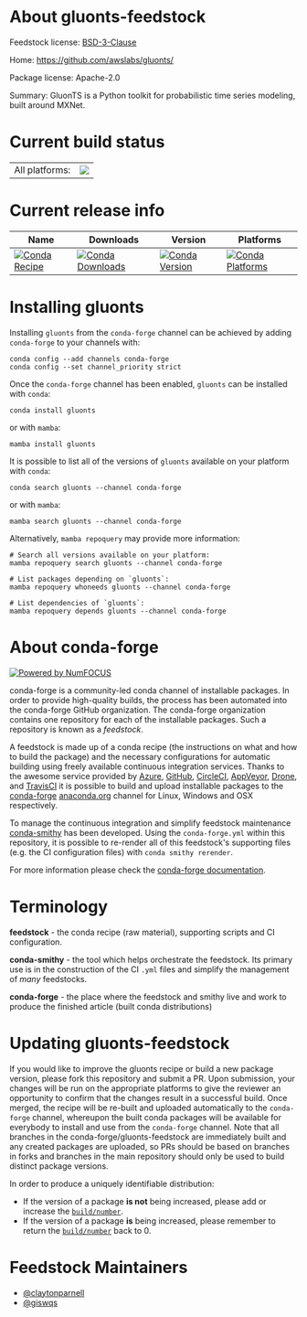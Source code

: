 About gluonts-feedstock
=======================

Feedstock license: [BSD-3-Clause](https://github.com/conda-forge/gluonts-feedstock/blob/main/LICENSE.txt)

Home: https://github.com/awslabs/gluonts/

Package license: Apache-2.0

Summary: GluonTS is a Python toolkit for probabilistic time series modeling, built around MXNet.

Current build status
====================


<table><tr><td>All platforms:</td>
    <td>
      <a href="https://dev.azure.com/conda-forge/feedstock-builds/_build/latest?definitionId=18465&branchName=main">
        <img src="https://dev.azure.com/conda-forge/feedstock-builds/_apis/build/status/gluonts-feedstock?branchName=main">
      </a>
    </td>
  </tr>
</table>

Current release info
====================

| Name | Downloads | Version | Platforms |
| --- | --- | --- | --- |
| [![Conda Recipe](https://img.shields.io/badge/recipe-gluonts-green.svg)](https://anaconda.org/conda-forge/gluonts) | [![Conda Downloads](https://img.shields.io/conda/dn/conda-forge/gluonts.svg)](https://anaconda.org/conda-forge/gluonts) | [![Conda Version](https://img.shields.io/conda/vn/conda-forge/gluonts.svg)](https://anaconda.org/conda-forge/gluonts) | [![Conda Platforms](https://img.shields.io/conda/pn/conda-forge/gluonts.svg)](https://anaconda.org/conda-forge/gluonts) |

Installing gluonts
==================

Installing `gluonts` from the `conda-forge` channel can be achieved by adding `conda-forge` to your channels with:

```
conda config --add channels conda-forge
conda config --set channel_priority strict
```

Once the `conda-forge` channel has been enabled, `gluonts` can be installed with `conda`:

```
conda install gluonts
```

or with `mamba`:

```
mamba install gluonts
```

It is possible to list all of the versions of `gluonts` available on your platform with `conda`:

```
conda search gluonts --channel conda-forge
```

or with `mamba`:

```
mamba search gluonts --channel conda-forge
```

Alternatively, `mamba repoquery` may provide more information:

```
# Search all versions available on your platform:
mamba repoquery search gluonts --channel conda-forge

# List packages depending on `gluonts`:
mamba repoquery whoneeds gluonts --channel conda-forge

# List dependencies of `gluonts`:
mamba repoquery depends gluonts --channel conda-forge
```


About conda-forge
=================

[![Powered by
NumFOCUS](https://img.shields.io/badge/powered%20by-NumFOCUS-orange.svg?style=flat&colorA=E1523D&colorB=007D8A)](https://numfocus.org)

conda-forge is a community-led conda channel of installable packages.
In order to provide high-quality builds, the process has been automated into the
conda-forge GitHub organization. The conda-forge organization contains one repository
for each of the installable packages. Such a repository is known as a *feedstock*.

A feedstock is made up of a conda recipe (the instructions on what and how to build
the package) and the necessary configurations for automatic building using freely
available continuous integration services. Thanks to the awesome service provided by
[Azure](https://azure.microsoft.com/en-us/services/devops/), [GitHub](https://github.com/),
[CircleCI](https://circleci.com/), [AppVeyor](https://www.appveyor.com/),
[Drone](https://cloud.drone.io/welcome), and [TravisCI](https://travis-ci.com/)
it is possible to build and upload installable packages to the
[conda-forge](https://anaconda.org/conda-forge) [anaconda.org](https://anaconda.org/)
channel for Linux, Windows and OSX respectively.

To manage the continuous integration and simplify feedstock maintenance
[conda-smithy](https://github.com/conda-forge/conda-smithy) has been developed.
Using the ``conda-forge.yml`` within this repository, it is possible to re-render all of
this feedstock's supporting files (e.g. the CI configuration files) with ``conda smithy rerender``.

For more information please check the [conda-forge documentation](https://conda-forge.org/docs/).

Terminology
===========

**feedstock** - the conda recipe (raw material), supporting scripts and CI configuration.

**conda-smithy** - the tool which helps orchestrate the feedstock.
                   Its primary use is in the construction of the CI ``.yml`` files
                   and simplify the management of *many* feedstocks.

**conda-forge** - the place where the feedstock and smithy live and work to
                  produce the finished article (built conda distributions)


Updating gluonts-feedstock
==========================

If you would like to improve the gluonts recipe or build a new
package version, please fork this repository and submit a PR. Upon submission,
your changes will be run on the appropriate platforms to give the reviewer an
opportunity to confirm that the changes result in a successful build. Once
merged, the recipe will be re-built and uploaded automatically to the
`conda-forge` channel, whereupon the built conda packages will be available for
everybody to install and use from the `conda-forge` channel.
Note that all branches in the conda-forge/gluonts-feedstock are
immediately built and any created packages are uploaded, so PRs should be based
on branches in forks and branches in the main repository should only be used to
build distinct package versions.

In order to produce a uniquely identifiable distribution:
 * If the version of a package **is not** being increased, please add or increase
   the [``build/number``](https://docs.conda.io/projects/conda-build/en/latest/resources/define-metadata.html#build-number-and-string).
 * If the version of a package **is** being increased, please remember to return
   the [``build/number``](https://docs.conda.io/projects/conda-build/en/latest/resources/define-metadata.html#build-number-and-string)
   back to 0.

Feedstock Maintainers
=====================

* [@claytonparnell](https://github.com/claytonparnell/)
* [@giswqs](https://github.com/giswqs/)

